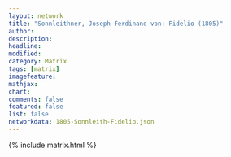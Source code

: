 ```yaml
---
layout: network
title: "Sonnleithner, Joseph Ferdinand von: Fidelio (1805)"
author:
description:
headline:
modified:
category: Matrix
tags: [matrix]
imagefeature: 
mathjax: 
chart: 
comments: false
featured: false
list: false
networkdata: 1805-Sonnleith-Fidelio.json
---
```

{% include matrix.html %}
